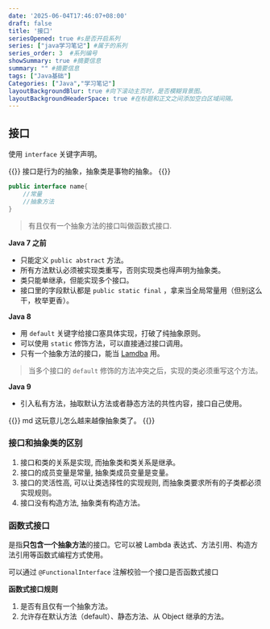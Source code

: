 ```yaml
---
date: '2025-06-04T17:46:07+08:00'
draft: false
title: '接口'
seriesOpened: true #s是否开启系列
series: ["java学习笔记"] #属于的系列 
series_order: 3  #系列编号
showSummary: true #摘要信息
summary: "" #摘要信息
tags: ["Java基础"]
Categories: ["Java","学习笔记"]
layoutBackgroundBlur: true #向下滚动主页时，是否模糊背景图。
layoutBackgroundHeaderSpace: true #在标题和正文之间添加空白区域间隔。
---
```


## 接口

使用 `interface` 关键字声明。

{{<alert>}}
接口是行为的抽象，抽象类是事物的抽象。
{{</alert>}}

~~~java
public interface name{
    //常量
    //抽象方法
}

~~~ 

> 有且仅有一个抽象方法的接口叫做函数式接口.

**Java 7 之前**

- 只能定义 `public abstract` 方法。
- 所有方法默认必须被实现类重写，否则实现类也得声明为抽象类。
- 类只能单继承，但能实现多个接口。
- 接口里的字段默认都是 `public static final` ，拿来当全局常量用（但别这么干，枚举更香）。

**Java 8**

- 用 `default` 关键字给接口塞具体实现，打破了纯抽象原则。
- 可以使用 `static` 修饰方法，可以直接通过接口调用。
- 只有一个抽象方法的接口，能当 [Lamdba](#lamdbaText) 用。

> 当多个接口的 `default` 修饰的方法冲突之后，实现的类必须重写这个方法。

**Java 9**
- 引入私有方法，抽取默认方法或者静态方法的共性内容，接口自己使用。

{{<alert>}}
md 这玩意儿怎么越来越像抽象类了。
{{</alert>}}

### 接口和抽象类的区别

1. 接口和类的关系是实现, 而抽象类和类关系是继承。
2. 接口的成员变量是常量, 抽象类成员变量是变量。
3. 接口的灵活性高, 可以让类选择性的实现规则, 而抽象类要求所有的子类都必须实现规则。
4. 接口没有构造方法, 抽象类有构造方法。

### 函数式接口

是指**只包含一个抽象方法**的接口。它可以被 Lambda 表达式、方法引用、构造方法引用等函数式编程方式使用。

可以通过 `@FunctionalInterface` 注解校验一个接口是否函数式接口

**函数式接口规则**
1. 是否有且仅有一个抽象方法。
2. 允许存在默认方法（default）、静态方法、从 Object 继承的方法。